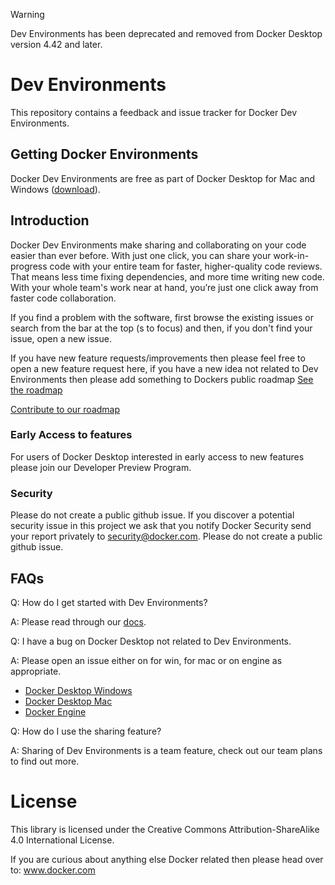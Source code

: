 > [!WARNING]
> Dev Environments has been deprecated and removed from Docker Desktop version 4.42 and later.

# Dev Environments
This repository contains a feedback and issue tracker for Docker Dev Environments.

## Getting Docker Environments
Docker Dev Environments are free as part of Docker Desktop for Mac and Windows ([download](https://www.docker.com/products/docker-desktop)).

## Introduction
Docker Dev Environments make sharing and collaborating on your code easier than ever before. With just one click, you can share your work-in-progress code with your entire team for faster, higher-quality code reviews. That means less time fixing dependencies, and more time writing new code. With your whole team's work near at hand, you’re just one click away from faster code collaboration.

If you find a problem with the software, first browse the existing issues or search from the bar at the top (s to focus) and then, if you don't find your issue, open a new issue.

If you have new feature requests/improvements then please feel free to open a new feature request here, if you have a new idea not related to Dev Environments then please add something to Dockers public roadmap [See the roadmap](http://github.com/docker/roadmap)

[Contribute to our roadmap](https://github.com/docker/roadmap/issues/new/choose)

### Early Access to features
For users of Docker Desktop interested in early access to new features please join our Developer Preview Program.

### Security 
Please do not create a public github issue. If you discover a potential security issue in this project we ask that you notify Docker Security send your report privately to security@docker.com. Please do not create a public github issue.

## FAQs
Q: How do I get started with Dev Environments?

A: Please read through our [docs](https://docs.docker.com/desktop/dev-environments/).

Q: I have a bug on Docker Desktop not related to Dev Environments.

A: Please open an issue either on for win, for mac or on engine as appropriate.

- [Docker Desktop Windows](https://github.com/docker/for-win/)
- [Docker Desktop Mac](https://github.com/docker/for-mac/)
- [Docker Engine](https://github.com/moby/moby)

Q: How do I use the sharing feature?

A: Sharing of Dev Environments is a team feature, check out our team plans to find out more.

# License
This library is licensed under the Creative Commons Attribution-ShareAlike 4.0 International License.

If you are curious about anything else Docker related then please head over to: www.docker.com
